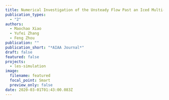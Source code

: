 ```yaml
---
title: Numerical Investigation of the Unsteady Flow Past an Iced Multi-Element Airfoil
publication_types:
  - "2"
authors:
  - Maochao Xiao
  - Yufei Zhang
  - Feng Zhou
publication: ""
publication_short: "*AIAA Journal*"
draft: false
featured: false
projects:
  - les-simulation
image:
  filename: featured
  focal_point: Smart
  preview_only: false
date: 2020-03-01T01:43:00.083Z
---
```

